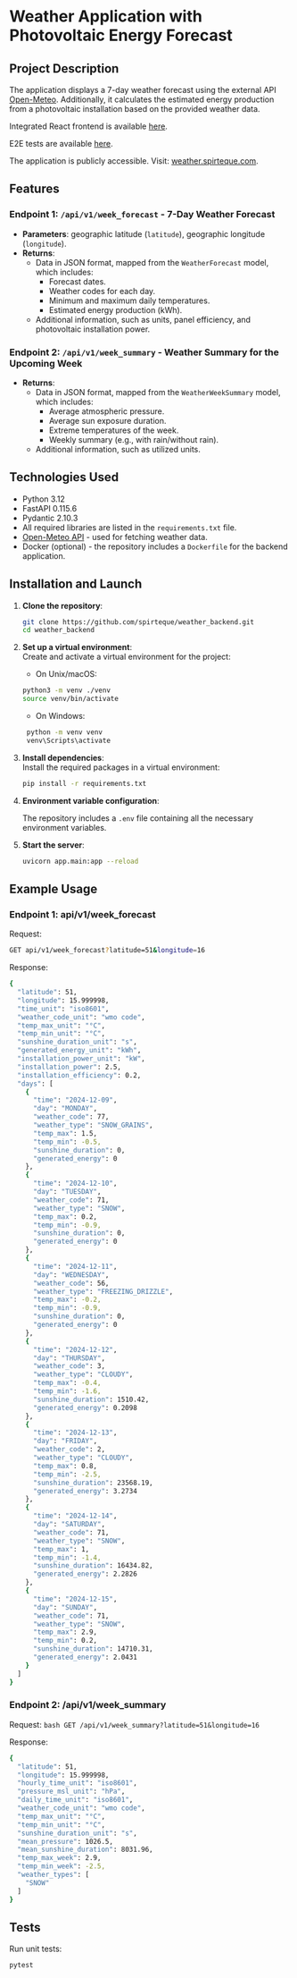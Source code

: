# Weather Application with Photovoltaic Energy Forecast

## Project Description

The application displays a 7-day weather forecast using the external API [Open-Meteo](https://open-meteo.com). Additionally, it calculates the estimated energy production from a photovoltaic installation based on the provided weather data.

Integrated React frontend is available [here](https://github.com/spirteque/weather_frontend).

E2E tests are available [here](https://github.com/spirteque/weather_e2e).


The application is publicly accessible. Visit: [weather.spirteque.com](https://www.weather.spirteque.com).

## Features

### Endpoint 1: `/api/v1/week_forecast` - 7-Day Weather Forecast

- **Parameters**: geographic latitude (`latitude`), geographic longitude (`longitude`).
- **Returns**:
  - Data in JSON format, mapped from the `WeatherForecast` model, which includes:
    - Forecast dates.
    - Weather codes for each day.
    - Minimum and maximum daily temperatures.
    - Estimated energy production (kWh).
  - Additional information, such as units, panel efficiency, and photovoltaic installation power.

### Endpoint 2: `/api/v1/week_summary` - Weather Summary for the Upcoming Week

- **Returns**:
  - Data in JSON format, mapped from the `WeatherWeekSummary` model, which includes:
    - Average atmospheric pressure.
    - Average sun exposure duration.
    - Extreme temperatures of the week.
    - Weekly summary (e.g., with rain/without rain).
  - Additional information, such as utilized units.


## Technologies Used

- Python 3.12
- FastAPI 0.115.6
- Pydantic 2.10.3
- All required libraries are listed in the `requirements.txt` file.
- [Open-Meteo API](https://open-meteo.com) - used for fetching weather data.
- Docker (optional) - the repository includes a `Dockerfile` for the backend application.


## Installation and Launch

1. **Clone the repository**:
   ```bash
   git clone https://github.com/spirteque/weather_backend.git
   cd weather_backend

2. **Set up a virtual environment**:  
   Create and activate a virtual environment for the project:

   - On Unix/macOS:
   ```bash
   python3 -m venv ./venv
   source venv/bin/activate
    ```
   - On Windows:
   ```bash
    python -m venv venv
    venv\Scripts\activate
    ```

3. **Install dependencies**:  
   Install the required packages in a virtual environment:
   ```bash
   pip install -r requirements.txt


4. **Environment variable configuration**:  

   The repository includes a `.env` file containing all the necessary environment variables.


5. **Start the server**:
   ```bash
   uvicorn app.main:app --reload

## Example Usage
### Endpoint 1: api/v1/week_forecast
Request:
```bash
GET api/v1/week_forecast?latitude=51&longitude=16
```

Response:
```bash
{
  "latitude": 51,
  "longitude": 15.999998,
  "time_unit": "iso8601",
  "weather_code_unit": "wmo code",
  "temp_max_unit": "°C",
  "temp_min_unit": "°C",
  "sunshine_duration_unit": "s",
  "generated_energy_unit": "kWh",
  "installation_power_unit": "kW",
  "installation_power": 2.5,
  "installation_efficiency": 0.2,
  "days": [
    {
      "time": "2024-12-09",
      "day": "MONDAY",
      "weather_code": 77,
      "weather_type": "SNOW_GRAINS",
      "temp_max": 1.5,
      "temp_min": -0.5,
      "sunshine_duration": 0,
      "generated_energy": 0
    },
    {
      "time": "2024-12-10",
      "day": "TUESDAY",
      "weather_code": 71,
      "weather_type": "SNOW",
      "temp_max": 0.2,
      "temp_min": -0.9,
      "sunshine_duration": 0,
      "generated_energy": 0
    },
    {
      "time": "2024-12-11",
      "day": "WEDNESDAY",
      "weather_code": 56,
      "weather_type": "FREEZING_DRIZZLE",
      "temp_max": -0.2,
      "temp_min": -0.9,
      "sunshine_duration": 0,
      "generated_energy": 0
    },
    {
      "time": "2024-12-12",
      "day": "THURSDAY",
      "weather_code": 3,
      "weather_type": "CLOUDY",
      "temp_max": -0.4,
      "temp_min": -1.6,
      "sunshine_duration": 1510.42,
      "generated_energy": 0.2098
    },
    {
      "time": "2024-12-13",
      "day": "FRIDAY",
      "weather_code": 2,
      "weather_type": "CLOUDY",
      "temp_max": 0.8,
      "temp_min": -2.5,
      "sunshine_duration": 23568.19,
      "generated_energy": 3.2734
    },
    {
      "time": "2024-12-14",
      "day": "SATURDAY",
      "weather_code": 71,
      "weather_type": "SNOW",
      "temp_max": 1,
      "temp_min": -1.4,
      "sunshine_duration": 16434.82,
      "generated_energy": 2.2826
    },
    {
      "time": "2024-12-15",
      "day": "SUNDAY",
      "weather_code": 71,
      "weather_type": "SNOW",
      "temp_max": 2.9,
      "temp_min": 0.2,
      "sunshine_duration": 14710.31,
      "generated_energy": 2.0431
    }
  ]
}
```
### Endpoint 2: /api/v1/week_summary
Request:
    ```bash
    GET /api/v1/week_summary?latitude=51&longitude=16
    ```

Response:
```bash
{
  "latitude": 51,
  "longitude": 15.999998,
  "hourly_time_unit": "iso8601",
  "pressure_msl_unit": "hPa",
  "daily_time_unit": "iso8601",
  "weather_code_unit": "wmo code",
  "temp_max_unit": "°C",
  "temp_min_unit": "°C",
  "sunshine_duration_unit": "s",
  "mean_pressure": 1026.5,
  "mean_sunshine_duration": 8031.96,
  "temp_max_week": 2.9,
  "temp_min_week": -2.5,
  "weather_types": [
    "SNOW"
  ]
}
```

## Tests
Run unit tests:
```bash
pytest
```

